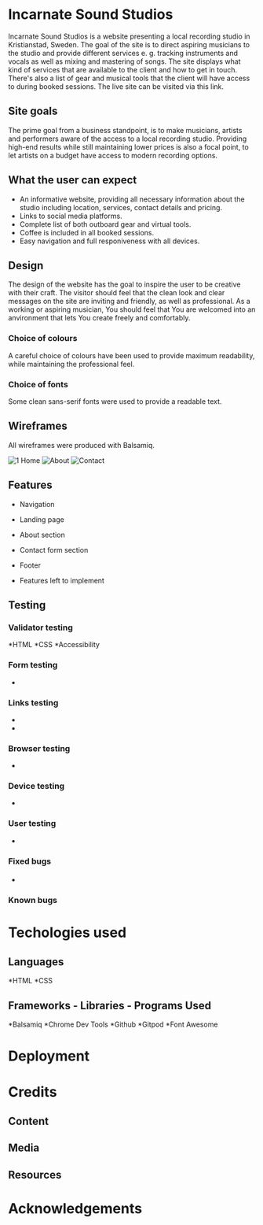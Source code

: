 # Incarnate Sound Studios

Incarnate Sound Studios is a website presenting a local recording studio in Kristianstad, Sweden. The goal of the site is to direct aspiring musicians to the studio and provide different services e. g. tracking instruments and vocals as well as mixing and mastering of songs. The site displays what kind of services that are available to the client and how to get in touch. There's also a list of gear and musical tools that the client will have access to during booked sessions. The live site can be visited via this link.

## Site goals

The prime goal from a business standpoint, is to make musicians, artists and performers aware of the access to a local recording studio. Providing high-end results while still maintaining lower prices is also a focal point, to let artists on a budget have access to modern recording options. 

## What the user can expect

* An informative website, providing all necessary information about the studio including location, services, contact details and pricing.
* Links to social media platforms.
* Complete list of both outboard gear and virtual tools.
* Coffee is included in all booked sessions.
* Easy navigation and full responiveness with all devices.
  
## Design 

The design of the website has the goal to inspire the user to be creative with their craft. The visitor should feel that the clean look and clear messages on the site are inviting and friendly, as well as professional. As a working or aspiring musician, You should feel that You are welcomed into an anvironment that lets You create freely and comfortably. 

### Choice of colours

A careful choice of colours have been used to provide maximum readability, while maintaining the professional feel. 

### Choice of fonts

Some clean sans-serif fonts were used to provide a readable text.

## Wireframes

All wireframes were produced with Balsamiq.

![1 Home](https://github.com/Dym077/Incarnatesound/assets/147504788/a74e2d6f-20c0-4865-9ee3-20a2ca5a66d3)
![About](https://github.com/Dym077/Incarnatesound/assets/147504788/782ba312-19cf-4290-b359-ab8f0065fea5)
![Contact](https://github.com/Dym077/Incarnatesound/assets/147504788/45ca6b83-3825-4891-afe6-e088efb50bec)


## Features

* Navigation

* Landing page
* About section
* Contact form section
* Footer
* Features left to implement

## Testing
### Validator testing
*HTML
*CSS
*Accessibility

### Form testing
*
### Links testing
*
*
### Browser testing
*
### Device testing
*
### User testing
*
### Fixed bugs
#### 
*
### Known bugs

 # Techologies used
 ## Languages
*HTML
*CSS
## Frameworks - Libraries - Programs Used
*Balsamiq
*Chrome Dev Tools
*Github
*Gitpod
*Font Awesome

# Deployment

# Credits

## Content

## Media

## Resources

# Acknowledgements
